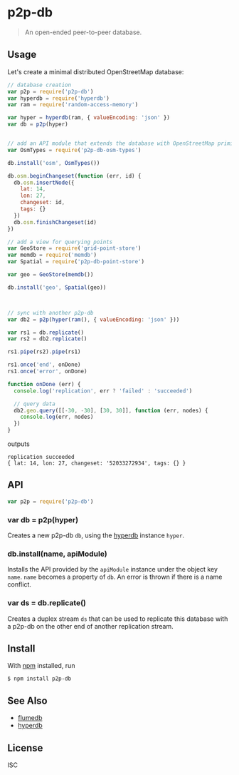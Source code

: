 # p2p-db

> An open-ended peer-to-peer database.

## Usage

Let's create a minimal distributed OpenStreetMap database:

```js
// database creation
var p2p = require('p2p-db')
var hyperdb = require('hyperdb')
var ram = require('random-access-memory')

var hyper = hyperdb(ram, { valueEncoding: 'json' })
var db = p2p(hyper)


// add an API module that extends the database with OpenStreetMap primitives
var OsmTypes = require('p2p-db-osm-types')

db.install('osm', OsmTypes())

db.osm.beginChangeset(function (err, id) {
  db.osm.insertNode({
    lat: 14,
    lon: 27,
    changeset: id,
    tags: {}
  })
  db.osm.finishChangeset(id)
})

// add a view for querying points
var GeoStore = require('grid-point-store')
var memdb = require('memdb')
var Spatial = require('p2p-db-point-store')

var geo = GeoStore(memdb())

db.install('geo', Spatial(geo))



// sync with another p2p-db
var db2 = p2p(hyper(ram(), { valueEncoding: 'json' }))

var rs1 = db.replicate()
var rs2 = db2.replicate()

rs1.pipe(rs2).pipe(rs1)

rs1.once('end', onDone)
rs1.once('error', onDone)

function onDone (err) {
  console.log('replication', err ? 'failed' : 'succeeded')

  // query data
  db2.geo.query([[-30, -30], [30, 30]], function (err, nodes) {
    console.log(err, nodes)
  })
}
```

outputs

```
replication succeeded
{ lat: 14, lon: 27, changeset: '52033272934', tags: {} }
```

## API

```js
var p2p = require('p2p-db')
```

### var db = p2p(hyper)

Creates a new p2p-db `db`, using the
[hyperdb](https://github.com/mafintosh/hyperdb) instance `hyper`.

### db.install(name, apiModule)

Installs the API provided by the `apiModule` instance under the object key
`name`. `name` becomes a property of `db`. An error is thrown if there is a name
conflict.

### var ds = db.replicate()

Creates a duplex stream `ds` that can be used to replicate this database with a
p2p-db on the other end of another replication stream.


## Install

With [npm](https://npmjs.org/) installed, run

```
$ npm install p2p-db
```

## See Also

- [flumedb](https://github.com/flumedb/flumedb)
- [hyperdb](https://github.com/mafintosh/hyperdb)

## License

ISC

